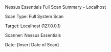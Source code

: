Nessus Essentials Full Scan Summary – Localhost

Scan Type: Full System Scan

Target: Localhost (127.0.0.1)

Scanner: Nessus Essentials

Date: [Insert Date of Scan]
